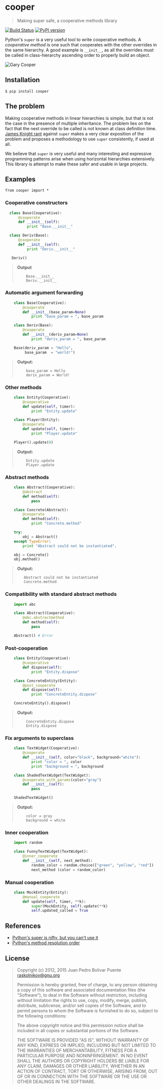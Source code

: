 cooper
======

> Making super safe, a cooperative methods library

[![Build Status](https://travis-ci.org/arximboldi/cooper.svg)](https://travis-ci.org/arximboldi/cooper)
[![PyPI version](https://badge.fury.io/py/cooper.svg)](http://badge.fury.io/py/cooper)

Python's `super` is a very useful tool to write cooperative methods.
A *cooperative method* is one such that cooperates with the other
overrides in the same hierarchy.  A good example is `__init__`, as all
the overrides must be called in class-hierarchy ascending order to
properly build an object.

![Gary Cooper](doc/gary-cooper.jpg)

Installation
------------

```
$ pip install cooper
```

The problem
-----------

Making cooperative methods in linear hierarchies is simple, but that
is not the case in the presence of multiple inheritance.  The problem
lies on the fact that the next override to be called is not known at
class definition time.
[James Knight rant](http://fuhm.net/super-harmful) against `super` makes
a very clear exposition of the problem and proposes a methodology to
use `super` consistently, if used at all.

We believe that `super` is very useful and many interesting and
expressive programming patterns arise when using horizontal
hierarchies extensively.  This library is attempt to make these safer
and usable in large projects.

Examples
--------

```
from cooper import *
```

### Cooperative constructors

```python
  class Base(Cooperative):
      @cooperate
      def __init__(self):
          print "Base.__init__"

  class Deriv(Base):
      @cooperate
      def __init__(self):
          print "Deriv.__init__"

   Deriv()
```

> **Output**
> ```
>     Base.__init__
>     Deriv.__init__
> ```

### Automatic argument forwarding

```python
    class Base(Cooperative):
        @cooperate
        def __init__(base_param=None)
            print "base_param = ", base_param

    class Deriv(Base):
        @cooperate
        def __init__(deriv_param=None)
            print "deriv_param = ", base_param

    Base(deriv_param = "Hello",
         base_param  = "world!")
```

> **Output:**
> ```
>     base_param = Hello
>     deriv_param = World!
> ```

### Other methods

```python
    class Entity(Cooperative):
        @cooperative
        def update(self, timer):
            print "Entity.update"

    class Player(Entity):
        @cooperate
        def update(self, timer):
            print "Player.update"

    Player().update(0)
```

> **Output:**
> ```
>     Entity.update
>     Player.update
> ```

### Abstract methods

```python
    class Abstract(Cooperative):
        @abstract
        def method(self):
            pass

    class Concrete(Abstract):
        @cooperate
        def method(self):
            print "Concrete.method"

    try:
        obj = Abstract()
    except TypeError:
        print "Abstract could not be instantiated".

    obj = Concrete()
    obj.method()
```

> **Output:**
> ```
>    Abstract could not be instantiated
>    Concrete.method
> ```

### Compatibility with standard abstract methods

```python
    import abc

    class Abstract(Cooperative):
        @abc.abstractmethod
        def method(self):
            pass

    Abstract() # Error
```

### Post-cooperation

```python
    class Entity(Cooperative):
        @cooperative
        def dispose(self):
            print "Entity.dispose"

    class ConcreteEntity(Entity):
        @post_cooperate
        def dispose(self):
            print "ConcreteEntity.dispose"

    ConcreteEntity().dispose()
```

> **Output:**
> ```
>     ConcreteEntity.dispose
>     Entity.dispose
> ```

### Fix arguments to superclass

```python
    class TextWidget(Cooperative):
        @cooperate
        def __init__(self, color="black", background="white"):
            print "color = ", color
            print "background = ", background

    class ShadedTextWidget(TextWidget):
        @cooperate_with_params(color="gray")
        def __init__(self):
            pass

    ShadedTextWidget()
```

> **Output:**
> ```
>     color = gray
>     background = white
> ```

### Inner cooperation

```python
    import random

    class FunnyTextWidget(TextWidget):
        @inner_cooperate
        def __init__(self, next_method):
            random_color = random.choice(["green", "yellow", "red"])
            next_method (color = random_color)
```

### Manual cooperation

```python
    class MockEntity(Entity):
        @manual_cooperate
        def update(self, timer, **k):
            super(MockEntity, self).update(**k)
            self.updated_called = True
```

References
----------

- [Python's super is nifty, but you can't use it](http://fuhm.net/super-harmful)
- [Python's method resolution order](http://www.python.org/getit/releases/2.3/mro/)

License
-------

> Copyright (c) 2012, 2015 Juan Pedro Bolivar Puente <raskolnikov@gnu.org>
>
> Permission is hereby granted, free of charge, to any person obtaining a copy
> of this software and associated documentation files (the "Software"), to deal
> in the Software without restriction, including without limitation the rights
> to use, copy, modify, merge, publish, distribute, sublicense, and/or sell
> copies of the Software, and to permit persons to whom the Software is
> furnished to do so, subject to the following conditions:
>
> The above copyright notice and this permission notice shall be included in
> all copies or substantial portions of the Software.
>
> THE SOFTWARE IS PROVIDED "AS IS", WITHOUT WARRANTY OF ANY KIND, EXPRESS OR
> IMPLIED, INCLUDING BUT NOT LIMITED TO THE WARRANTIES OF MERCHANTABILITY,
> FITNESS FOR A PARTICULAR PURPOSE AND NONINFRINGEMENT. IN NO EVENT SHALL THE
> AUTHORS OR COPYRIGHT HOLDERS BE LIABLE FOR ANY CLAIM, DAMAGES OR OTHER
> LIABILITY, WHETHER IN AN ACTION OF CONTRACT, TORT OR OTHERWISE, ARISING FROM,
> OUT OF OR IN CONNECTION WITH THE SOFTWARE OR THE USE OR OTHER DEALINGS IN
> THE SOFTWARE.
